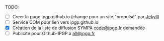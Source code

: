 
TODO:
 - [ ] Creer la page ipgp.github.io (change pour un site "propulsé" par [Jekyll](http://jekyllrb.com))
 - [ ] Service COM pour lien vers ipgp.github.io
 - [x] Création de la liste de diffusion SYMPA code@ipgp.fr demandée
 - [ ] Publicité pour Github-IPGP à all@ipgp.fr
